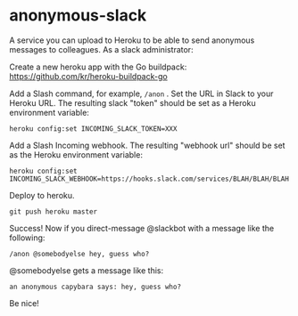 # anonymous-slack
A service you can upload to Heroku to be able to send anonymous messages to colleagues. As a slack administrator:

Create a new heroku app with the Go buildpack: https://github.com/kr/heroku-buildpack-go

Add a Slash command, for example, `/anon` . Set the URL in Slack to your Heroku URL. The resulting slack "token" should be set as a Heroku environment variable:

    heroku config:set INCOMING_SLACK_TOKEN=XXX

Add a Slash Incoming webhook. The resulting "webhook url" should be set as the Heroku environment variable:

    heroku config:set INCOMING_SLACK_WEBHOOK=https://hooks.slack.com/services/BLAH/BLAH/BLAH

Deploy to heroku.

    git push heroku master

Success! Now if you direct-message @slackbot with a message like the following:

    /anon @somebodyelse hey, guess who?

@somebodyelse gets a message like this:

    an anonymous capybara says: hey, guess who?
    
Be nice!
